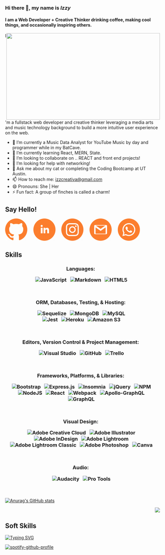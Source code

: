 ### Hi there 👋, my name is *Izzy*
#### I am a Web Developer + Creative Thinker drinking coffee, making cool things, and occasionally inspiring others.
<img align="right" width="500" height="281.25" src="https://media.giphy.com/media/L1R1tvI9svkIWwpVYr/giphy.gif?cid=790b7611416f8983cc5ed07f395562dab4d756bf5056c4b8&rid=giphy.gif&ct=g">

I'm a fullstack web developer and creative thinker leveraging a media arts and music technology background to build a more intuitive user experience on the web.

- 🔭 I’m currently a Music Data Analyst for YouTube Music by day and programmer while in my BatCave.
- 🌱 I’m currently learning React, MERN, State.
- 👯 I’m looking to collaborate on .. REACT and front end projects!
- 🤔 I’m looking for help with networking!
- 💬 Ask me about my cat or completing the Coding Bootcamp at UT Austin.
- 📫 How to reach me: [izzcreativa@gmail.com](mailto:izzcreativa@gmail.com)
- 😄 Pronouns: She | Her
- ⚡ Fun fact: A group of finches is called a charm!

**Say Hello!**
---
[![GitHub](images/iconmonstr-github.png)](https://github.com/izztnkr)&nbsp;&nbsp;&nbsp;&nbsp;
[![LinkedIn](images/iconmonstr-linkedin.png)](https://www.linkedin.com/in/izzy-ramirez-izztnkr/)&nbsp;&nbsp;&nbsp;&nbsp;
[![Instagram](images/iconmonstr-instagram.png)](https://www.instagram.com/thinkntink/)&nbsp;&nbsp;&nbsp;&nbsp;
[![Gmai](images/iconmonstr-gmail.png)](mailto:izzcreativa@gmail.com)&nbsp;&nbsp;&nbsp;&nbsp;
[![Whatsapp](images/iconmonstr-whatsapp.png)](https://wa.me/19568217650)&nbsp;&nbsp;&nbsp;&nbsp;

**Skills**
---

<h3 align="center">Languages:  &nbsp;&nbsp;
  
![JavaScript](https://img.shields.io/badge/javascript-%23323330.svg?style=for-the-badge&logo=javascript&logoColor=%23F7DF1E)&nbsp;&nbsp;
![Markdown](https://img.shields.io/badge/markdown-%23000000.svg?style=for-the-badge&logo=markdown&logoColor=white)&nbsp;&nbsp;
![HTML5](https://img.shields.io/badge/html5-%23E34F26.svg?style=for-the-badge&logo=html5&logoColor=white)&nbsp;&nbsp; 
  
&nbsp;&nbsp;
&nbsp;&nbsp;

ORM, Databases, Testing, & Hosting: &nbsp;&nbsp;
  
![Sequelize](https://img.shields.io/badge/Sequelize-52B0E7?style=for-the-badge&logo=Sequelize&logoColor=white)&nbsp;&nbsp; 
![MongoDB](https://img.shields.io/badge/MongoDB-%234ea94b.svg?style=for-the-badge&logo=mongodb&logoColor=white)&nbsp;&nbsp; 
![MySQL](https://img.shields.io/badge/mysql-%2300f.svg?style=for-the-badge&logo=mysql&logoColor=white)&nbsp;&nbsp;  
![Jest](https://img.shields.io/badge/-jest-%23C21325?style=for-the-badge&logo=jest&logoColor=white)&nbsp;&nbsp;
![Heroku](https://img.shields.io/badge/heroku-%23430098.svg?style=for-the-badge&logo=heroku&logoColor=white)&nbsp;&nbsp;
![Amazon S3](https://a11ybadges.com/badge?logo=amazons3)&nbsp;&nbsp;
    
&nbsp;&nbsp;
&nbsp;&nbsp;
  
Editors, Version Control & Project Management: &nbsp;&nbsp;
  
![Visual Studio](https://img.shields.io/badge/VisualStudio-5C2D91.svg?style=for-the-badge&logo=visual-studio&logoColor=white)&nbsp;&nbsp;
![GitHub](https://img.shields.io/badge/github-%23121011.svg?style=for-the-badge&logo=github&logoColor=white)&nbsp;&nbsp;
![Trello](https://img.shields.io/badge/Trello-%23026AA7.svg?style=for-the-badge&logo=Trello&logoColor=white)&nbsp;&nbsp;
    
&nbsp;&nbsp;
&nbsp;&nbsp;



Frameworks, Platforms, & Libraries: &nbsp;&nbsp;
  
![Bootstrap](https://img.shields.io/badge/bootstrap-%23563D7C.svg?style=for-the-badge&logo=bootstrap&logoColor=white)&nbsp;&nbsp; 
![Express.js](https://img.shields.io/badge/express.js-%23404d59.svg?style=for-the-badge&logo=express&logoColor=%2361DAFB)&nbsp;&nbsp; 
![Insomnia](https://img.shields.io/badge/Insomnia-black?style=for-the-badge&logo=insomnia&logoColor=5849BE)&nbsp;&nbsp; 
![jQuery](https://img.shields.io/badge/jquery-%230769AD.svg?style=for-the-badge&logo=jquery&logoColor=white)&nbsp;&nbsp; 
![NPM](https://img.shields.io/badge/NPM-%23000000.svg?style=for-the-badge&logo=npm&logoColor=white)&nbsp;&nbsp; 
![NodeJS](https://img.shields.io/badge/node.js-6DA55F?style=for-the-badge&logo=node.js&logoColor=white)&nbsp;&nbsp; 
![React](https://img.shields.io/badge/react-%2320232a.svg?style=for-the-badge&logo=react&logoColor=%2361DAFB)&nbsp;&nbsp; 
![Webpack](https://img.shields.io/badge/webpack-%238DD6F9.svg?style=for-the-badge&logo=webpack&logoColor=black)&nbsp;&nbsp; 
![Apollo-GraphQL](https://img.shields.io/badge/-ApolloGraphQL-311C87?style=for-the-badge&logo=apollo-graphql)&nbsp;&nbsp; 
![GraphQL](https://img.shields.io/badge/-GraphQL-E10098?style=for-the-badge&logo=graphql&logoColor=white)&nbsp;&nbsp; 
  
&nbsp;&nbsp;
&nbsp;&nbsp;
  
Visual Design: &nbsp;&nbsp;
  
![Adobe Creative Cloud](https://img.shields.io/badge/Adobe%20Creative%20Cloud-DA1F26.svg?style=for-the-badge&logo=Adobe%20Creative%20Cloud&logoColor=white)&nbsp;&nbsp;
![Adobe Illustrator](https://img.shields.io/badge/adobeillustrator-%23FF9A00.svg?style=for-the-badge&logo=adobeillustrator&logoColor=white)&nbsp;&nbsp;
![Adobe InDesign](https://img.shields.io/badge/Adobe%20InDesign-49021F?style=for-the-badge&logo=adobeindesign&logoColor=white)&nbsp;&nbsp;
![Adobe Lightroom](https://img.shields.io/badge/Adobe%20Lightroom-31A8FF.svg?style=for-the-badge&logo=Adobe%20Lightroom&logoColor=white)&nbsp;&nbsp;
![Adobe Lightroom Classic](https://img.shields.io/badge/Adobe%20Lightroom%20Classic-31A8FF.svg?style=for-the-badge&logo=Adobe%20Lightroom%20Classic&logoColor=white)&nbsp;&nbsp;
![Adobe Photoshop](https://img.shields.io/badge/adobephotoshop-%2331A8FF.svg?style=for-the-badge&logo=adobephotoshop&logoColor=white)&nbsp;&nbsp;
![Canva](https://img.shields.io/badge/Canva-%2300C4CC.svg?style=for-the-badge&logo=Canva&logoColor=white)&nbsp;&nbsp;
  
&nbsp;&nbsp;
&nbsp;&nbsp;

Audio: &nbsp;&nbsp;
  
![Audacity](https://img.shields.io/badge/Audacity-0000CC?style=for-the-badge&logo=audacity&logoColor=white)&nbsp;&nbsp;
![Pro Tools](https://a11ybadges.com/badge?logo=protools)&nbsp;&nbsp;
    
&nbsp;&nbsp;
&nbsp;&nbsp;

 </h3>


[![Anurag's GitHub stats](https://github-readme-stats.vercel.app/api?username=izztnkr&show_icons=true&theme=synthwave)](https://github.com/anuraghazra/github-readme-stats)


<img align= "right" maxwidth= "100%" src="https://raw.githubusercontent.com/nilfalse/nilfalse/master/contributions.gif">&nbsp;&nbsp;




**Soft Skills**
---


[![Typing SVG](https://readme-typing-svg.herokuapp.com?color=625BE3&size=17&lines=Tunes+of+the+day)](https://git.io/typing-svg)&nbsp;&nbsp;

[![spotify-github-profile](https://spotify-github-profile.vercel.app/api/view?uid=1222970000&cover_image=true&theme=novatorem)](https://github.com/kittinan/spotify-github-profile)&nbsp;&nbsp;
